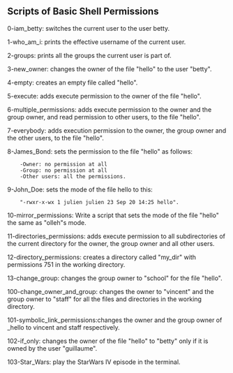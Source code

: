 ## Scripts of Basic Shell Permissions

0-iam_betty: switches the current user to the user betty.

1-who_am_i: prints the effective username of the current user.

2-groups: prints all the groups the current user is part of.

3-new_owner: changes the owner of the file "hello" to the user "betty".

4-empty: creates an empty file called "hello".

5-execute: adds execute permission to the owner of the file "hello".

6-multiple_permissions: adds execute permission to the owner and the group owner, and read permission to other users, to the file "hello".

7-everybody: adds execution permission to the owner, the group owner and the other users, to the file "hello".

8-James_Bond: sets the permission to the file "hello" as follows:

		-Owner: no permission at all
		-Group: no permission at all
		-Other users: all the permissions.

9-John_Doe: sets the mode of the file hello to this:

		"-rwxr-x-wx 1 julien julien 23 Sep 20 14:25 hello".

10-mirror_permissions: Write a script that sets the mode of the file "hello" the same as "olleh"s mode.

11-directories_permissions: adds execute permission to all subdirectories of the current directory for the owner, the group owner and all other users.

12-directory_permissions: creates a directory called "my_dir" with permissions 751 in the working directory.

13-change_group: changes the group owner to "school" for the file "hello".

100-change_owner_and_group: changes the owner to "vincent" and the group owner to "staff" for all the files and directories in the working directory.

101-symbolic_link_permissions:changes the owner and the group owner of _hello to vincent and staff respectively.

102-if_only: changes the owner of the file "hello" to "betty" only if it is owned by the user "guillaume".

103-Star_Wars: play the StarWars IV episode in the terminal.
